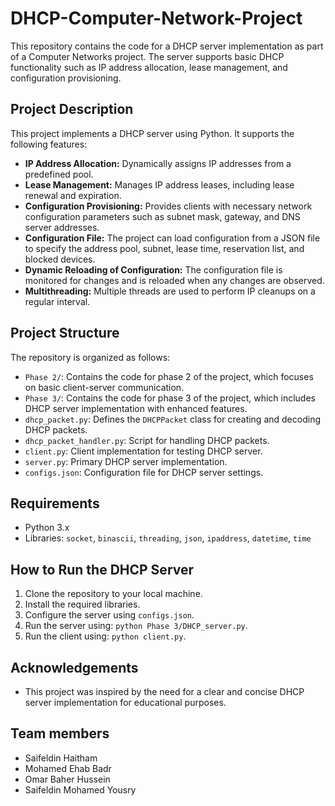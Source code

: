 # DHCP-Computer-Network-Project

This repository contains the code for a DHCP server implementation as part of a Computer Networks project. The server supports basic DHCP functionality such as IP address allocation, lease management, and configuration provisioning.

## Project Description

This project implements a DHCP server using Python. It supports the following features:

*   **IP Address Allocation:** Dynamically assigns IP addresses from a predefined pool.
*   **Lease Management:** Manages IP address leases, including lease renewal and expiration.
*   **Configuration Provisioning:** Provides clients with necessary network configuration parameters such as subnet mask, gateway, and DNS server addresses.
*   **Configuration File:** The project can load configuration from a JSON file to specify the address pool, subnet, lease time, reservation list, and blocked devices.
*   **Dynamic Reloading of Configuration:** The configuration file is monitored for changes and is reloaded when any changes are observed.
*   **Multithreading:** Multiple threads are used to perform IP cleanups on a regular interval.

## Project Structure

The repository is organized as follows:

*   `Phase 2/`: Contains the code for phase 2 of the project, which focuses on basic client-server communication.
*   `Phase 3/`: Contains the code for phase 3 of the project, which includes DHCP server implementation with enhanced features.
*   `dhcp_packet.py`: Defines the `DHCPPacket` class for creating and decoding DHCP packets.
*   `dhcp_packet_handler.py`: Script for handling DHCP packets.
*   `client.py`: Client implementation for testing DHCP server.
*   `server.py`: Primary DHCP server implementation.
*   `configs.json`: Configuration file for DHCP server settings.

## Requirements

*   Python 3.x
*   Libraries: `socket`, `binascii`, `threading`, `json`, `ipaddress`, `datetime`, `time`

## How to Run the DHCP Server

1.  Clone the repository to your local machine.
2.  Install the required libraries.
3.  Configure the server using `configs.json`.
4.  Run the server using: `python Phase 3/DHCP_server.py`.
5.  Run the client using: `python client.py`.

## Acknowledgements

*   This project was inspired by the need for a clear and concise DHCP server implementation for educational purposes.

## Team members
*   Saifeldin Haitham
*   Mohamed Ehab Badr
*   Omar Baher Hussein
*   Saifeldin Mohamed Yousry
